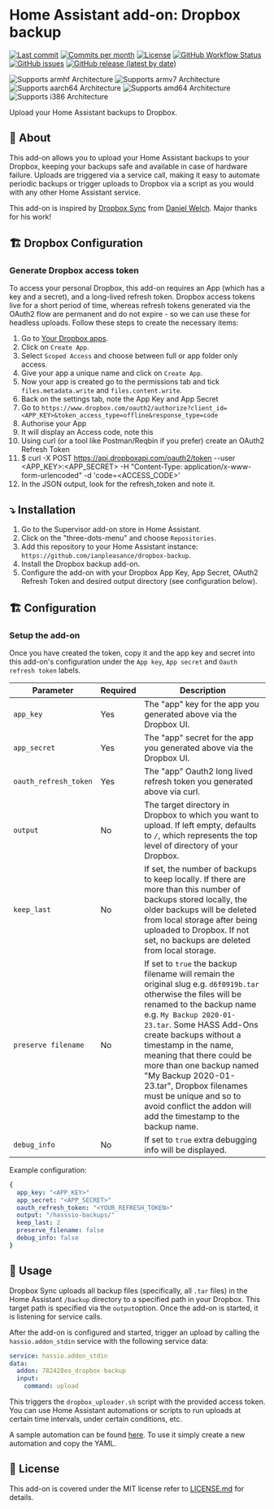 # Home Assistant add-on: Dropbox backup

[![Last commit](https://img.shields.io/github/last-commit/mikevansighem/dropbox-backup?style=flat-square)](https://github.com/mikevansighem/dropbox-backup/commits/main)
[![Commits per month](https://img.shields.io/github/commit-activity/m/mikevansighem/dropbox-backup?style=flat-square)](https://github.com/mikevansighem/dropbox-backup/commits/main)
[![License](https://img.shields.io/badge/license-MIT-lightgrey?style=flat-square)](https://github.com/mikevansighem/dropbox-backup/blob/main/LICENSE.md)
[![GitHub Workflow Status](https://img.shields.io/github/actions/workflow/status/mikevansighem/dropbox-backup/.github/workflows/ci.yaml?branch=main?style=flat-square)](https://github.com/mikevansighem/dropbox-backup/actions)
[![GitHub issues](https://img.shields.io/github/issues-raw/mikevansighem/dropbox-backup?style=flat-square)](https://github.com/mikevansighem/dropbox-backup/issues)
[![GitHub release (latest by date)](https://img.shields.io/github/v/release/mikevansighem/dropbox-backup?style=flat-square)](https://github.com/mikevansighem/dropbox-backup/releases)

![Supports armhf Architecture](https://img.shields.io/badge/armhf-yes-green?style=flat-square)
![Supports armv7 Architecture](https://img.shields.io/badge/armv7-yes-green?style=flat-square)
![Supports aarch64 Architecture](https://img.shields.io/badge/aarch64-yes-green?style=flat-square)
![Supports amd64 Architecture](https://img.shields.io/badge/amd64-yes-green?style=flat-square)
![Supports i386 Architecture](https://img.shields.io/badge/i386-yes-green?style=flat-square)

Upload your Home Assistant backups to Dropbox.

## :page_facing_up: About

This add-on allows you to upload your Home Assistant backups to your Dropbox,
keeping your backups safe and available in case of hardware failure. Uploads
are triggered via a service call, making it easy to automate periodic backups
or trigger uploads to Dropbox via a script as you would with any other Home
Assistant service.

This add-on is inspired by [Dropbox Sync](https://github.com/danielwelch/hassio-dropbox-sync)
from [Daniel Welch](https://github.com/danielwelch). Major thanks for his work!

## 🏗 Dropbox Configuration

### Generate Dropbox access token

To access your personal Dropbox, this add-on requires an App (which has a key and a secret), and a long-lived refresh token. Dropbox access tokens live for a short period of time, whereas refresh tokens generated via the OAuth2 flow are permanent and do not expire - so we can use these for headless uploads.
Follow these steps to create the necessary items:

1. Go to [Your Dropbox apps](https://www.dropbox.com/developers/apps).
1. Click on `Create App`.
1. Select `Scoped Access` and choose between full or app folder only access.
1. Give your app a unique name and click on `Create App`.
1. Now your app is created go to the permissions tab and tick `files.metadata.write` and `files.content.write`.
1. Back on the settings tab, note the App Key and App Secret
1. Go to `https://www.dropbox.com/oauth2/authorize?client_id=<APP_KEY>&token_access_type=offline&response_type=code`
1. Authorise your App
1. It will display an Access code, note this
1. Using curl (or a tool like Postman/Reqbin if you prefer) create an OAuth2 Refresh Token
1. $ curl -X POST  https://api.dropboxapi.com/oauth2/token --user <APP_KEY>:<APP_SECRET> -H "Content-Type: application/x-www-form-urlencoded" -d 'code=<ACCESS_CODE>'
1. In the JSON output, look for the refresh_token and note it.

## ⤵️ Installation

1. Go to the Supervisor add-on store in Home Assistant.
1. Click on the "three-dots-menu" and choose `Repositories`.
1. Add this repository to your Home Assistant instance: `https://github.com/ianpleasance/dropbox-backup`.
1. Install the Dropbox backup add-on.
1. Configure the add-on with your Dropbox App Key, App Secret, OAuth2 Refresh Token and desired output directory (see configuration below).

## 🏗 Configuration

### Setup the add-on

Once you have created the token, copy it and the app key and secret into this add-on's configuration under
the `App key`, `App secret` and `Oauth refresh token` labels.

|Parameter|Required|Description|
|---------|--------|-----------|
|`app_key`|Yes|The "app" key for the app you generated above via the Dropbox UI.|
|`app_secret`|Yes|The "app" secret for the app you generated above via the Dropbox UI.|
|`oauth_refresh_token`|Yes|The "app" Oauth2 long lived refresh token you generated above via curl.|
|`output`|No|The target directory in Dropbox to which you want to upload. If left empty, defaults to `/`, which represents the top level of directory of your Dropbox.|
|`keep_last`|No|If set, the number of backups to keep locally. If there are more than this number of backups stored locally, the older backups will be deleted from local storage after being uploaded to Dropbox. If not set, no backups are deleted from local storage.|
|`preserve filename`|No|If set to `true` the backup filename will remain the original slug e.g. `d6f0919b.tar` otherwise the files will be renamed to the backup name e.g. `My Backup 2020-01-23.tar`. Some HASS Add-Ons create backups without a timestamp in the name, meaning that there could be more than one backup named "My Backup 2020-01-23.tar", Dropbox filenames must be unique and so to avoid conflict the addon will add the timestamp to the backup name. |
|`debug_info`|No|If set to `true` extra debugging info will be displayed.|

Example configuration:

```yaml
{
  app_key: "<APP_KEY>"
  app_secret: "<APP_SECRET>"
  oauth_refresh_token: "<YOUR_REFRESH_TOKEN>"
  output: "/hasssio-backups/"
  keep_last: 2
  preserve_filename: false
  debug_info: false
}
```

## 🚀 Usage

Dropbox Sync uploads all backup files (specifically, all `.tar` files) in the
Home Assistant `/backup` directory to a specified path in your Dropbox. This
target path is specified via the `output`option. Once the add-on is started, it
is listening for service calls.

After the add-on is configured and started, trigger an upload by calling the
`hassio.addon_stdin` service with the following service data:

```yaml
service: hassio.addon_stdin
data:
  addon: 782428ea_dropbox-backup
  input:
    command: upload

```

This triggers the `dropbox_uploader.sh` script with the provided access token.
You can use Home Assistant automations or scripts to run uploads at certain
time intervals, under certain conditions, etc.

A sample automation can be found [here](DOCS/sample_automation.md). To use it
simply create a new automation and copy the YAML.

## 📝 License

This add-on is covered under the MIT license refer to [LICENSE.md](LICENSE.md)
for details.
